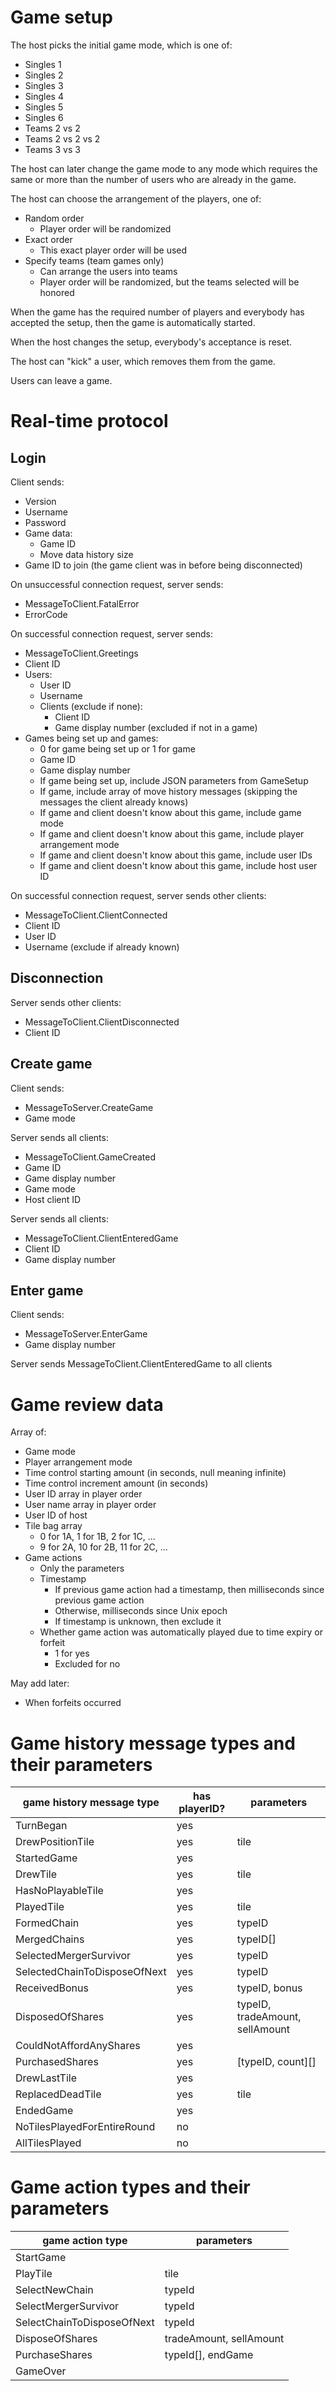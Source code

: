 # Game setup

The host picks the initial game mode, which is one of:

-   Singles 1
-   Singles 2
-   Singles 3
-   Singles 4
-   Singles 5
-   Singles 6
-   Teams 2 vs 2
-   Teams 2 vs 2 vs 2
-   Teams 3 vs 3

The host can later change the game mode to any mode which requires the same or more than the number of users who are already in the game.

The host can choose the arrangement of the players, one of:

-   Random order
    -   Player order will be randomized
-   Exact order
    -   This exact player order will be used
-   Specify teams (team games only)
    -   Can arrange the users into teams
    -   Player order will be randomized, but the teams selected will be honored

When the game has the required number of players and everybody has accepted the setup, then the game is automatically started.

When the host changes the setup, everybody's acceptance is reset.

The host can "kick" a user, which removes them from the game.

Users can leave a game.

# Real-time protocol

## Login

Client sends:

-   Version
-   Username
-   Password
-   Game data:
    -   Game ID
    -   Move data history size
-   Game ID to join (the game client was in before being disconnected)

On unsuccessful connection request, server sends:

-   MessageToClient.FatalError
-   ErrorCode

On successful connection request, server sends:

-   MessageToClient.Greetings
-   Client ID
-   Users:
    -   User ID
    -   Username
    -   Clients (exclude if none):
        -   Client ID
        -   Game display number (excluded if not in a game)
-   Games being set up and games:
    -   0 for game being set up or 1 for game
    -   Game ID
    -   Game display number
    -   If game being set up, include JSON parameters from GameSetup
    -   If game, include array of move history messages (skipping the messages the client already knows)
    -   If game and client doesn't know about this game, include game mode
    -   If game and client doesn't know about this game, include player arrangement mode
    -   If game and client doesn't know about this game, include user IDs
    -   If game and client doesn't know about this game, include host user ID

On successful connection request, server sends other clients:

-   MessageToClient.ClientConnected
-   Client ID
-   User ID
-   Username (exclude if already known)

## Disconnection

Server sends other clients:

-   MessageToClient.ClientDisconnected
-   Client ID

## Create game

Client sends:

-   MessageToServer.CreateGame
-   Game mode

Server sends all clients:

-   MessageToClient.GameCreated
-   Game ID
-   Game display number
-   Game mode
-   Host client ID

Server sends all clients:

-   MessageToClient.ClientEnteredGame
-   Client ID
-   Game display number

## Enter game

Client sends:

-   MessageToServer.EnterGame
-   Game display number

Server sends MessageToClient.ClientEnteredGame to all clients

# Game review data

Array of:

-   Game mode
-   Player arrangement mode
-   Time control starting amount (in seconds, null meaning infinite)
-   Time control increment amount (in seconds)
-   User ID array in player order
-   User name array in player order
-   User ID of host
-   Tile bag array
    -   0 for 1A, 1 for 1B, 2 for 1C, ...
    -   9 for 2A, 10 for 2B, 11 for 2C, ...
-   Game actions
    -   Only the parameters
    -   Timestamp
        -   If previous game action had a timestamp, then milliseconds since previous game action
        -   Otherwise, milliseconds since Unix epoch
        -   If timestamp is unknown, then exclude it
    -   Whether game action was automatically played due to time expiry or forfeit
        -   1 for yes
        -   Excluded for no

May add later:

-   When forfeits occurred

# Game history message types and their parameters

| game history message type    | has playerID? | parameters                      |
| ---------------------------- | ------------- | ------------------------------- |
| TurnBegan                    | yes           |                                 |
| DrewPositionTile             | yes           | tile                            |
| StartedGame                  | yes           |                                 |
| DrewTile                     | yes           | tile                            |
| HasNoPlayableTile            | yes           |                                 |
| PlayedTile                   | yes           | tile                            |
| FormedChain                  | yes           | typeID                          |
| MergedChains                 | yes           | typeID[]                        |
| SelectedMergerSurvivor       | yes           | typeID                          |
| SelectedChainToDisposeOfNext | yes           | typeID                          |
| ReceivedBonus                | yes           | typeID, bonus                   |
| DisposedOfShares             | yes           | typeID, tradeAmount, sellAmount |
| CouldNotAffordAnyShares      | yes           |                                 |
| PurchasedShares              | yes           | [typeID, count][]               |
| DrewLastTile                 | yes           |                                 |
| ReplacedDeadTile             | yes           | tile                            |
| EndedGame                    | yes           |                                 |
| NoTilesPlayedForEntireRound  | no            |                                 |
| AllTilesPlayed               | no            |                                 |

# Game action types and their parameters

| game action type           | parameters              |
| -------------------------- | ----------------------- |
| StartGame                  |                         |
| PlayTile                   | tile                    |
| SelectNewChain             | typeId                  |
| SelectMergerSurvivor       | typeId                  |
| SelectChainToDisposeOfNext | typeId                  |
| DisposeOfShares            | tradeAmount, sellAmount |
| PurchaseShares             | typeId[], endGame       |
| GameOver                   |                         |
